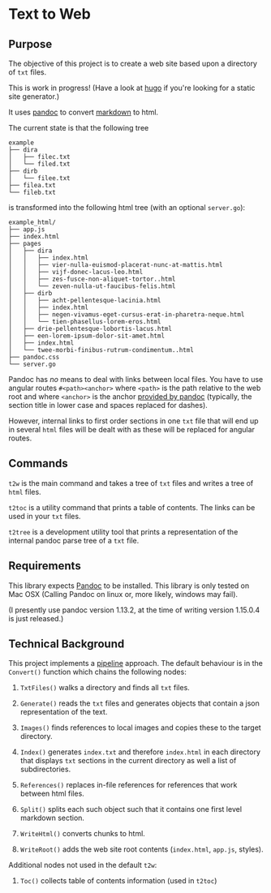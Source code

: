 Text to Web
===========

Purpose
-------

The objective of this project is to create a web site based upon a
directory of `txt` files.

This is work in progress! (Have a look at [hugo](http://gohugo.io/) if
you're looking for a static site generator.)

It uses [pandoc](http://pandoc.org/) to convert
[markdown](http://daringfireball.net/projects/markdown/) to html.

The current state is that the following tree

``` {.tree}
example
├── dira
│   ├── filec.txt
│   └── filed.txt
├── dirb
│   └── filee.txt
├── filea.txt
└── fileb.txt
```

is transformed into the following html tree (with an optional
`server.go`):

``` {.tree}
example_html/
├── app.js
├── index.html
├── pages
│   ├── dira
│   │   ├── index.html
│   │   ├── vier-nulla-euismod-placerat-nunc-at-mattis.html
│   │   ├── vijf-donec-lacus-leo.html
│   │   ├── zes-fusce-non-aliquet-tortor..html
│   │   └── zeven-nulla-ut-faucibus-felis.html
│   ├── dirb
│   │   ├── acht-pellentesque-lacinia.html
│   │   ├── index.html
│   │   ├── negen-vivamus-eget-cursus-erat-in-pharetra-neque.html
│   │   └── tien-phasellus-lorem-eros.html
│   ├── drie-pellentesque-lobortis-lacus.html
│   ├── een-lorem-ipsum-dolor-sit-amet.html
│   ├── index.html
│   └── twee-morbi-finibus-rutrum-condimentum..html
├── pandoc.css
└── server.go
```

Pandoc has *no* means to deal with links between local files. You have
to use angular routes `#<path><anchor>` where `<path>` is the path
relative to the web root and where `<anchor>` is the anchor [provided by
pandoc](http://pandoc.org/README.html#internal-links) (typically, the
section title in lower case and spaces replaced for dashes).

However, internal links to first order sections in one `txt` file that
will end up in several `html` files will be dealt with as these will be
replaced for angular routes.

Commands
--------

`t2w` is the main command and takes a tree of `txt` files and writes a
tree of `html` files.

`t2toc` is a utility command that prints a table of contents. The links
can be used in your `txt` files.

`t2tree` is a development utility tool that prints a representation of
the internal pandoc parse tree of a `txt` file.

Requirements
------------

This library expects [Pandoc](http://pandoc.org/) to be installed. This
library is only tested on Mac OSX (Calling Pandoc on linux or, more
likely, windows may fail).

(I presently use pandoc version 1.13.2, at the time of writing version
1.15.0.4 is just released.)

Technical Background
--------------------

This project implements a [pipeline](http://blog.golang.org/pipelines)
approach. The default behaviour is in the `Convert()` function which
chains the following nodes:

1.  `TxtFiles()` walks a directory and finds all `txt` files.

2.  `Generate()` reads the `txt` files and generates objects that
    contain a json representation of the text.

3.  `Images()` finds references to local images and copies these to the
    target directory.

4.  `Index()` generates `index.txt` and therefore `index.html` in each
    directory that displays `txt` sections in the current directory as
    well a list of subdirectories.

5.  `References()` replaces in-file references for references that work
    between html files.

6.  `Split()` splits each such object such that it contains one first
    level markdown section.

7.  `WriteHtml()` converts chunks to html.

8.  `WriteRoot()` adds the web site root contents (`index.html`,
    `app.js`, styles).

Additional nodes not used in the default `t2w`:

1.  `Toc()` collects table of contents information (used in `t2toc`)
